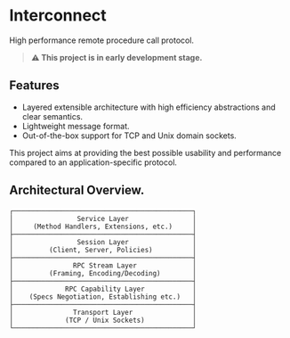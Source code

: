 # Interconnect

High performance remote procedure call protocol.

> **⚠️ This project is in early development stage.**

## Features
- Layered extensible architecture with high efficiency abstractions and clear semantics.
- Lightweight message format.
- Out-of-the-box support for TCP and Unix domain sockets.

This project aims at providing the best possible usability and performance compared to an application-specific protocol.

## Architectural Overview.
```
┌─────────────────────────────────────────────┐
│                Service Layer                │
│     (Method Handlers, Extensions, etc.)     │
├─────────────────────────────────────────────┤
│                Session Layer                │
│         (Client, Server, Policies)          │
├─────────────────────────────────────────────┤
│               RPC Stream Layer              │
│         (Framing, Encoding/Decoding)        │
├─────────────────────────────────────────────┤
│             RPC Capability Layer            │
│    (Specs Negotiation, Establishing etc.)   │
├─────────────────────────────────────────────┤
│               Transport Layer               │
│             (TCP / Unix Sockets)            │
└─────────────────────────────────────────────┘
```